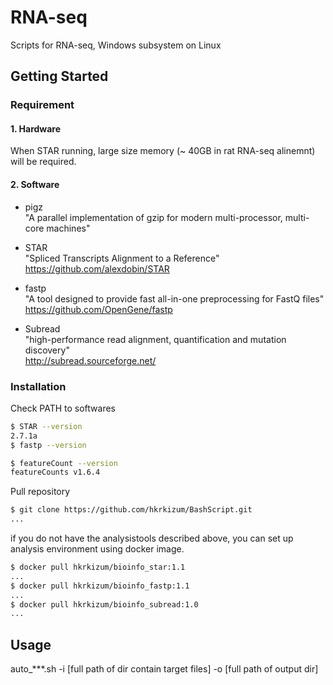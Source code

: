 # RNA-seq

 Scripts for RNA-seq, Windows subsystem on Linux

## Getting Started

### Requirement

#### 1. Hardware

When STAR running, large size memory (~ 40GB in rat RNA-seq alinemnt) will be required.

#### 2. Software

- pigz</br>
  "A parallel implementation of gzip for modern multi-processor, multi-core machines"

- STAR</br>
  "Spliced Transcripts Alignment to a Reference"</br>
  https://github.com/alexdobin/STAR

- fastp</br>
  "A tool designed to provide fast all-in-one preprocessing for FastQ files"</br>
  https://github.com/OpenGene/fastp

- Subread</br>
  "high-performance read alignment, quantification and mutation discovery"</br>
  http://subread.sourceforge.net/
  
### Installation

Check PATH to softwares

``` bash
$ STAR --version
2.7.1a
$ fastp --version

$ featureCount --version
featureCounts v1.6.4
```

Pull repository

```bash
$ git clone https://github.com/hkrkizum/BashScript.git
...
```


if you do not have the analysistools described above, you can set up analysis environment using docker image.

```bash
$ docker pull hkrkizum/bioinfo_star:1.1
...
$ docker pull hkrkizum/bioinfo_fastp:1.1
...
$ docker pull hkrkizum/bioinfo_subread:1.0
...
```

## Usage

auto_***.sh -i [full path of dir contain target files] -o [full path of output dir]

